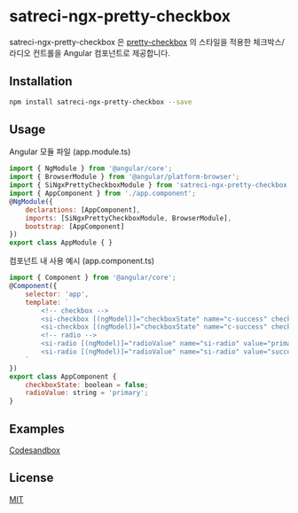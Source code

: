 
# satreci-ngx-pretty-checkbox

satreci-ngx-pretty-checkbox 은 [pretty-checkbox](https://lokesh-coder.github.io/pretty-checkbox/) 의 스타일을 적용한 체크박스/라디오 컨트롤을 Angular 컴포넌트로 제공합니다.

## Installation

```bash
npm install satreci-ngx-pretty-checkbox --save
```

## Usage

Angular 모듈 파일 (app.module.ts)

```javascript
import { NgModule } from '@angular/core';
import { BrowserModule } from '@angular/platform-browser';
import { SiNgxPrettyCheckboxModule } from 'satreci-ngx-pretty-checkbox';
import { AppComponent } from './app.component';
@NgModule({
    declarations: [AppComponent],
    imports: [SiNgxPrettyCheckboxModule, BrowserModule],
    bootstrap: [AppComponent]
})
export class AppModule { }
```

컴포넌트 내 사용 예시 (app.component.ts)

```javascript
import { Component } from '@angular/core';
@Component({
    selector: 'app',
    template: `
        <!-- checkbox -->
        <si-checkbox [(ngModel)]="checkboxState" name="c-success" checkboxClass="p-success">Success</si-checkbox>
        <si-checkbox [(ngModel)]="checkboxState" name="c-success" checkboxClass="p-success">Success</si-checkbox>
        <!-- radio -->
        <si-radio [(ngModel)]="radioValue" name="si-radio" value="primary" radioClass="p-primary-o">Primary</si-radio>
        <si-radio [(ngModel)]="radioValue" name="si-radio" value="success" radioClass="p-success-o">Success</si-radio>
    `
})
export class AppComponent {
    checkboxState: boolean = false;
    radioValue: string = 'primary';
}
```

## Examples

[Codesandbox](https://codesandbox.io/s/github/satrec-initiative/satreci-ngx-pretty-checkbox)

## License

[MIT](https://choosealicense.com/licenses/mit/)

